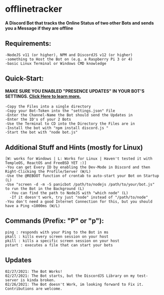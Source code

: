 # offlinetracker
#### A Discord Bot that tracks the Online Status of two other Bots and sends you a Message if they are offline

## Requirements:
```
-NodeJS v11 (or higher), NPM and DiscordJS v12 (or higher)
-something to Host the Bot on (e.g. a Raspberry Pi 3 or 4)
-basic Linux Terminal or Windows CMD knowledge
```

## Quick-Start:
#### MAKE SURE YOU ENABLED "PRESENCE UPDATES" IN YOUR BOT'S SETTINGS. [Click Here to learn more.](https://stackoverflow.com/questions/61914382/how-can-i-check-if-a-person-has-went-online-offline-etc-in-discord-js/65476091#65476091)
```
-Copy the Files into a single directory
-Copy your Bot-Token into the "settings.json" File
-Enter the Channel-Name the Bot should send the Updates in
-Enter the ID's of your 2 Bots
-Use the Terminal to CD into the Directory the Files are in
-Install the bot with "npm install discord.js "
-Start the bot with "node bot.js"
```

## Additional Stuff and Hints (mostly for Linux)
```
[W: works for Windows | L: Works for Linux | Haven't tested it with TempleOS, ReactOS and FreeBSD YET :)]
-You can get Every ID by enabling the Dev-Mode in Discord and then Right-Clicking the Profile/Server (W/L)
-Use the @REBOOT function of crontab to auto-start your Bot on Startup (L)
-Use "screen -d -m -S panicbot /path/to/nodejs /path/to/your/bot.js" to run the Bot in the Background (L)
  -You can find the path to NodeJS with "which node" (L)
  -If it doesn't work, try just "node" instead of "/path/to/node"
-You don't need a good Internet Connection for this, but you should have a Ping <1000ms (W/L)
```

## Commands (Prefix: "P" or "p"):
```
ping : responds with your Ping to the Bot in ms
pkall : kills every screen session on your host
pkill : kills a specific screen session on your host
pstart : executes a file that can start your bots
```

## Updates
```
02/27/2021: The Bot Works!
02/27/2021: The Bot starts, but the DiscordJS Library on my test-server is kinda broken.
02/26/2021: The Bot doesn't Work, im looking forward to Fix it. Contributions are welcome.
```
